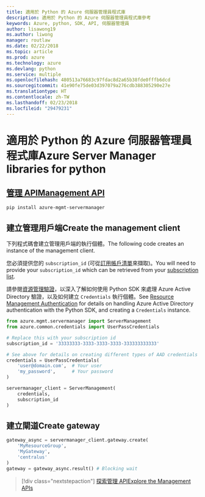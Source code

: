 ```yaml
---
title: 適用於 Python 的 Azure 伺服器管理員程式庫
description: 適用於 Python 的 Azure 伺服器管理員程式庫參考
keywords: Azure, python, SDK, API, 伺服器管理員
author: lisawong19
ms.author: liwong
manager: routlaw
ms.date: 02/22/2018
ms.topic: article
ms.prod: azure
ms.technology: azure
ms.devlang: python
ms.service: multiple
ms.openlocfilehash: 480513a76683c97fdac8d2a65b38fde0fffb6dcd
ms.sourcegitcommit: 41e90fe75de03d397079a276cdb388305290e27e
ms.translationtype: HT
ms.contentlocale: zh-TW
ms.lasthandoff: 02/23/2018
ms.locfileid: "29479231"
---
```

# <a name="azure-server-manager-libraries-for-python"></a><span data-ttu-id="d89a0-104">適用於 Python 的 Azure 伺服器管理員程式庫</span><span class="sxs-lookup"><span data-stu-id="d89a0-104">Azure Server Manager libraries for python</span></span>

## <a name="management-apipythonapioverviewazureservermanagermanagement"></a>[<span data-ttu-id="d89a0-105">管理 API</span><span class="sxs-lookup"><span data-stu-id="d89a0-105">Management API</span></span>](/python/api/overview/azure/servermanager/management)

```bash
pip install azure-mgmt-servermanager
```

## <a name="create-the-management-client"></a><span data-ttu-id="d89a0-106">建立管理用戶端</span><span class="sxs-lookup"><span data-stu-id="d89a0-106">Create the management client</span></span>

<span data-ttu-id="d89a0-107">下列程式碼會建立管理用戶端的執行個體。</span><span class="sxs-lookup"><span data-stu-id="d89a0-107">The following code creates an instance of the management client.</span></span>

<span data-ttu-id="d89a0-108">您必須提供您的 ``subscription_id`` (可從[訂用帳戶清單](https://manage.windowsazure.com/#Workspaces/AdminTasks/SubscriptionMapping)來擷取)。</span><span class="sxs-lookup"><span data-stu-id="d89a0-108">You will need to provide your ``subscription_id`` which can be retrieved from your [subscription list](https://manage.windowsazure.com/#Workspaces/AdminTasks/SubscriptionMapping).</span></span>

<span data-ttu-id="d89a0-109">請參閱[資源管理驗證](/python/azure/python-sdk-azure-authenticate)，以深入了解如何使用 Python SDK 來處理 Azure Active Directory 驗證，以及如何建立 ``Credentials`` 執行個體。</span><span class="sxs-lookup"><span data-stu-id="d89a0-109">See [Resource Management Authentication](/python/azure/python-sdk-azure-authenticate) for details on handling Azure Active Directory authentication with the Python SDK, and creating a ``Credentials`` instance.</span></span>

```python
from azure.mgmt.servermanager import ServerManagement
from azure.common.credentials import UserPassCredentials

# Replace this with your subscription id
subscription_id = '33333333-3333-3333-3333-333333333333'

# See above for details on creating different types of AAD credentials
credentials = UserPassCredentials(
    'user@domain.com',  # Your user
    'my_password',      # Your password
)

servermanager_client = ServerManagement(
    credentials,
    subscription_id
)
``` 

## <a name="create-gateway"></a><span data-ttu-id="d89a0-110">建立閘道</span><span class="sxs-lookup"><span data-stu-id="d89a0-110">Create gateway</span></span>
```python
gateway_async = servermanager_client.gateway.create(
    'MyResourceGroup',
    'MyGateway',
    'centralus'
)
gateway = gateway_async.result() # Blocking wait
```

> [!div class="nextstepaction"]
> [<span data-ttu-id="d89a0-111">探索管理 API</span><span class="sxs-lookup"><span data-stu-id="d89a0-111">Explore the Management APIs</span></span>](/python/api/overview/azure/servermanager/management)